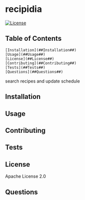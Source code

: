# recipidia # 
    
[![License](https://img.shields.io/badge/License-Apache%202.0-blue.svg)](https://opensource.org/licenses/Apache-2.0)
    
## Table of Contents ##
    [Installation](##Installation##)
    [Usage](##Usage##)
    [License](##License##)
    [Contributing](##Contributing##)
    [Tests](##Tests##)
    [Questions](##Questions##)

    
search recipes and update schedule
    
## Installation ##
    
## Usage ##
    
## Contributing ##
    
## Tests ##
    
## License ##
    
Apache License 2.0
    
## Questions ##
    
